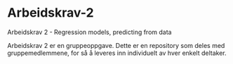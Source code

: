 # Arbeidskrav-2
Arbeidskrav 2 - Regression models, predicting from data

Arbeidskrav 2 er en gruppeoppgave. Dette er en repository som deles med gruppemedlemmene, for så å leveres inn individuelt av hver enkelt deltaker. 
